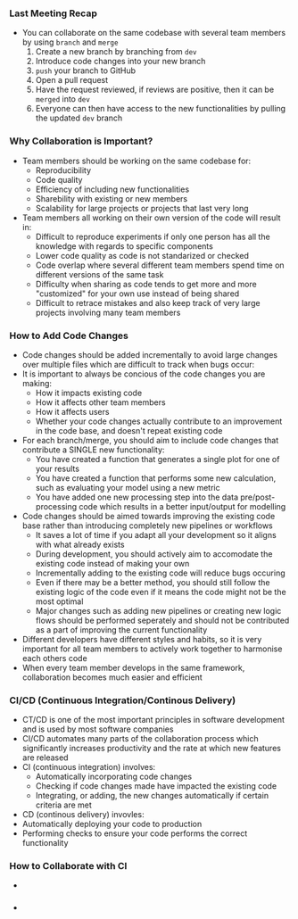 ### Last Meeting Recap
- You can collaborate on the same codebase with several team members by using ```branch``` and ```merge```
  1) Create a new branch by branching from ```dev```
  2) Introduce code changes into your new branch
  3) ```push``` your branch to GitHub
  4) Open a pull request
  5) Have the request reviewed, if reviews are positive, then it can be ```merged``` into ```dev```
  6) Everyone can then have access to the new functionalities by pulling the updated ```dev``` branch

### Why Collaboration is Important?
- Team members should be working on the same codebase for:
  - Reproducibility
  - Code quality
  - Efficiency of including new functionalities
  - Sharebility with existing or new members
  - Scalability for large projects or projects that last very long
- Team members all working on their own version of the code will result in:
  - Difficult to reproduce experiments if only one person has all the knowledge with regards to specific components
  - Lower code quality as code is not standarized or checked
  - Code overlap where several different team members spend time on different versions of the same task
  - Difficulty when sharing as code tends to get more and more "customized" for your own use instead of being shared
  - Difficult to retrace mistakes and also keep track of very large projects involving many team members

### How to Add Code Changes 
- Code changes should be added incrementally to avoid large changes over multiple files which are difficult to track when bugs occur:
- It is important to always be concious of the code changes you are making:
  - How it impacts existing code
  - How it affects other team members
  - How it affects users
  - Whether your code changes actually contribute to an improvement in the code base, and doesn't repeat existing code
- For each branch/merge, you should aim to include code changes that contribute a SINGLE new functionality:
  - You have created a function that generates a single plot for one of your results
  - You have created a function that performs some new calculation, such as evaluating your model using a new metric
  - You have added one new processing step into the data pre/post-processing code which results in a better input/output for modelling
- Code changes should be aimed towards improving the existing code base rather than introducing completely new pipelines or workflows
  - It saves a lot of time if you adapt all your development so it aligns with what already exists
  - During development, you should actively aim to accomodate the existing code instead of making your own
  - Incrementally adding to the existing code will reduce bugs occuring
  - Even if there may be a better method, you should still follow the existing logic of the code even if it means the code might not be the most optimal
  - Major changes such as adding new pipelines or creating new logic flows should be performed seperately and should not be contributed as a part of improving the current functionality
 - Different developers have different styles and habits, so it is very important for all team members to actively work together to harmonise each others code
  - When every team member develops in the same framework, collaboration becomes much easier and efficient

### CI/CD (Continuous Integration/Continous Delivery)
- CT/CD is one of the most important principles in software development and is used by most software companies
- CI/CD automates many parts of the collaboration process which significantly increases productivity and the rate at which new features are released
- CI (continuous integration) involves:
  - Automatically incorporating code changes
  - Checking if code changes made have impacted the existing code
  - Integrating, or adding, the new changes automatically if certain criteria are met
 - CD (continous delivery) invovles:
  - Automatically deploying your code to production
  - Performing checks to ensure your code performs the correct functionality

### How to Collaborate with CI
- 

### 
- 
```
